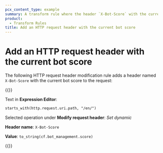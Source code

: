```yaml
---
pcx_content_type: example
summary: A transform rule where the header `X-Bot-Score` with the current bot score is added to the request.
product:
  - Transform Rules
title: Add an HTTP request header with the current bot score
---
```


# Add an HTTP request header with the current bot score

The following HTTP request header modification rule adds a header named `X-Bot-Score` with the current bot score to the request:

{{<example>}}

Text in **Expression Editor**:

```txt
starts_with(http.request.uri.path, "/en/")
```

Selected operation under **Modify request header**: _Set dynamic_

**Header name**: `X-Bot-Score`

**Value**: `to_string(cf.bot_management.score)`

{{</example>}}
